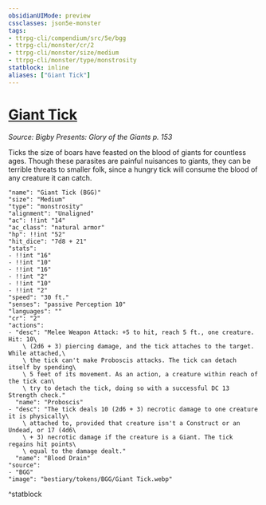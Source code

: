 ```yaml
---
obsidianUIMode: preview
cssclasses: json5e-monster
tags:
- ttrpg-cli/compendium/src/5e/bgg
- ttrpg-cli/monster/cr/2
- ttrpg-cli/monster/size/medium
- ttrpg-cli/monster/type/monstrosity
statblock: inline
aliases: ["Giant Tick"]
---
```

# [Giant Tick](3-Compendium\CLI\bestiary\monstrosity/giant-tick-bgg.md)
*Source: Bigby Presents: Glory of the Giants p. 153*  

Ticks the size of boars have feasted on the blood of giants for countless ages. Though these parasites are painful nuisances to giants, they can be terrible threats to smaller folk, since a hungry tick will consume the blood of any creature it can catch.

```statblock
"name": "Giant Tick (BGG)"
"size": "Medium"
"type": "monstrosity"
"alignment": "Unaligned"
"ac": !!int "14"
"ac_class": "natural armor"
"hp": !!int "52"
"hit_dice": "7d8 + 21"
"stats":
- !!int "16"
- !!int "10"
- !!int "16"
- !!int "2"
- !!int "10"
- !!int "2"
"speed": "30 ft."
"senses": "passive Perception 10"
"languages": ""
"cr": "2"
"actions":
- "desc": "Melee Weapon Attack: +5 to hit, reach 5 ft., one creature. Hit: 10\
    \ (2d6 + 3) piercing damage, and the tick attaches to the target. While attached,\
    \ the tick can't make Proboscis attacks. The tick can detach itself by spending\
    \ 5 feet of its movement. As an action, a creature within reach of the tick can\
    \ try to detach the tick, doing so with a successful DC 13 Strength check."
  "name": "Proboscis"
- "desc": "The tick deals 10 (2d6 + 3) necrotic damage to one creature it is physically\
    \ attached to, provided that creature isn't a Construct or an Undead, or 17 (4d6\
    \ + 3) necrotic damage if the creature is a Giant. The tick regains hit points\
    \ equal to the damage dealt."
  "name": "Blood Drain"
"source":
- "BGG"
"image": "bestiary/tokens/BGG/Giant Tick.webp"
```
^statblock